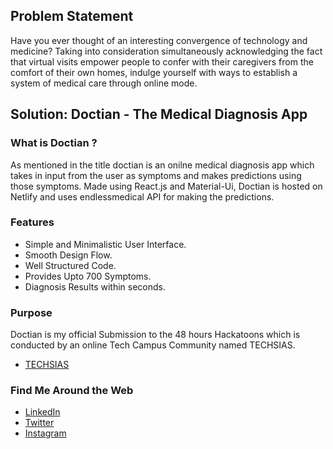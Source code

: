 ## Problem Statement
Have you ever thought of an interesting convergence of technology and medicine?
Taking into consideration simultaneously acknowledging the fact that virtual visits empower
people to confer with their caregivers from the comfort of their own homes, indulge
yourself with ways to establish a system of medical care through online mode. 

## Solution: Doctian - The Medical Diagnosis App

### What is Doctian ?
As mentioned in the title doctian is an onilne medical diagnosis app which takes in input from the user as symptoms and makes predictions using those symptoms. Made using React.js and Material-Ui, Doctian is hosted on Netlify and uses endlessmedical API for making the predictions.

### Features
- Simple and Minimalistic User Interface.
- Smooth Design Flow.
- Well Structured Code.
- Provides Upto 700 Symptoms.
- Diagnosis Results within seconds.

### Purpose
Doctian is my official Submission to the 48 hours Hackatoons which is conducted by an online Tech Campus Community named TECHSIAS.
- [TECHSIAS](https://www.instagram.com/techsias/)

### Find Me Around the Web
- [LinkedIn](https://www.linkedin.com/in/-aswinasok)
- [Twitter](https://www.twitter.com/_aswin_asok_)
- [Instagram](https://www.instagram.com/_aswin_asok_)

